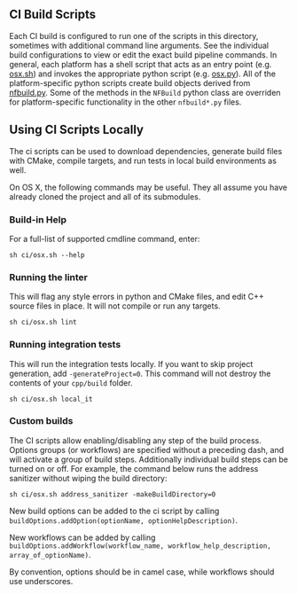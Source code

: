 ## CI Build Scripts
Each CI build is configured to run one of the scripts in this directory, sometimes with additional command line arguments. See the individual build configurations to view or edit the exact build pipeline commands. In general, each platform has a shell script that acts as an entry point (e.g. [osx.sh](osx.sh)) and invokes the appropriate python script (e.g. [osx.py](osx.py)). All of the platform-specific python scripts create build objects derived from [nfbuild.py](nfbuild.py). Some of the methods in the `NFBuild` python class are overriden for platform-specific functionality in the other `nfbuild*.py` files. 

## Using CI Scripts Locally
The ci scripts can be used to download dependencies, generate build files with CMake, compile targets, and run tests in local build environments as well.

On OS X, the following commands may be useful. They all assume you have already cloned the project and all of its submodules.  

### Build-in Help

For a full-list of supported cmdline command, enter:

```
sh ci/osx.sh --help
```

### Running the linter
This will flag any style errors in python and CMake files, and edit C++ source files in place. It will not compile or run any targets. 
```
sh ci/osx.sh lint
```

### Running integration tests
This will run the integration tests locally.
If you want to skip project generation, add `-generateProject=0`.
This command will not destroy the contents of your `cpp/build` folder.
```
sh ci/osx.sh local_it
``` 

### Custom builds
The CI scripts allow enabling/disabling any step of the build process.
Options groups (or workflows) are specified without a preceding dash, and will activate a group of build steps.
Additionally individual build steps can be turned on or off. For example, the command below runs the address sanitizer
without wiping the build directory:
```
sh ci/osx.sh address_sanitizer -makeBuildDirectory=0
```

New build options can be added to the ci script by calling `buildOptions.addOption(optionName, optionHelpDescription)`.

New workflows can be added by calling `buildOptions.addWorkflow(workflow_name, workflow_help_description, array_of_optionName)`.

By convention, options should be in camel case, while workflows should use underscores.
